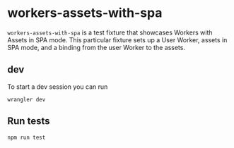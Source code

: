 # workers-assets-with-spa

`workers-assets-with-spa` is a test fixture that showcases Workers with Assets in SPA mode. This particular fixture sets up a User Worker, assets in SPA mode, and a binding from the user Worker to the assets.

## dev

To start a dev session you can run

```
wrangler dev
```

## Run tests

```
npm run test
```

